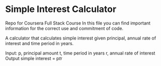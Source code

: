 # Simple Interest Calculator
Repo for Coursera Full Stack Course
In this file you can find important information for the correct use and commitment of code.

A calculator that calculates simple interest given principal, annual rate of interest and time period in years.

Input:
   p, principal amount
   t, time period in years
   r, annual rate of interest
Output
   simple interest = p*t*r
